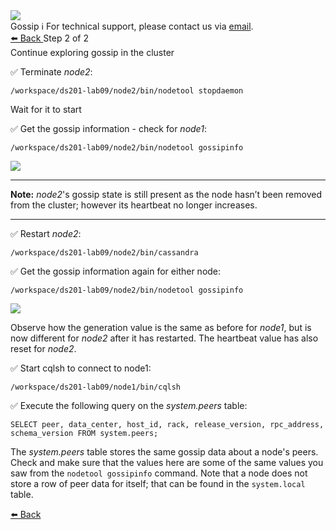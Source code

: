 <!-- TOP -->
<div class="top">
  <img class="scenario-academy-logo" src="https://datastax-academy.github.io/katapod-shared-assets/images/ds-academy-2023.svg" />
  <div class="scenario-title-section">
    <span class="scenario-title">Gossip</span>
    <span class="scenario-subtitle">ℹ️ For technical support, please contact us via <a href="mailto:academy@datastax.com">email</a>.</span>
  </div>
</div>

<!-- NAVIGATION -->
<div id="navigation-top" class="navigation-top">
 <a href='command:katapod.loadPage?[{"step":"step1"}]'
   class="btn btn-dark navigation-bottom-left">⬅️ Back
 </a>
<span class="step-count">Step 2 of 2</span>
</div>

<!-- CONTENT -->

<div class="step-title">Continue exploring gossip in the cluster</div>


✅ Terminate *node2*:
```
/workspace/ds201-lab09/node2/bin/nodetool stopdaemon
```
Wait for it to start

✅ Get the gossip information - check for *node1*:
```
/workspace/ds201-lab09/node2/bin/nodetool gossipinfo
```
<img src="https://katapod-file-store.s3.us-west-1.amazonaws.com/ds201/lab09-image03.png" />

---
**Note:** *node2*'s gossip state is still present as the node hasn’t been removed from the cluster; however its heartbeat no longer increases.

---

✅ Restart *node2*:
```
/workspace/ds201-lab09/node2/bin/cassandra
```

✅ Get the gossip information again for either node:
```
/workspace/ds201-lab09/node2/bin/nodetool gossipinfo
```
<img src="https://katapod-file-store.s3.us-west-1.amazonaws.com/ds201/lab09-image04.png" />

Observe how the generation value is the same as before for *node1*, but is now different for *node2* after it has restarted. The heartbeat value has also reset for *node2*.

✅ Start cqlsh to connect to node1:
```
/workspace/ds201-lab09/node1/bin/cqlsh
```
✅ Execute the following query on the *system.peers* table:
```
SELECT peer, data_center, host_id, rack, release_version, rpc_address, schema_version FROM system.peers;
```
The *system.peers* table stores the same gossip data about a node's peers. Check and make sure that the values here are some of the same values you saw from the `nodetool gossipinfo` command. Note that a node does not store a row of peer data for itself; that can be found in the `system.local` table.



<!-- NAVIGATION -->
<div id="navigation-bottom" class="navigation-bottom">
  <a href='command:katapod.loadPage?[{"step":"step1"}]'
   class="btn btn-dark navigation-bottom-left">⬅️ Back
 </a>
</div>
